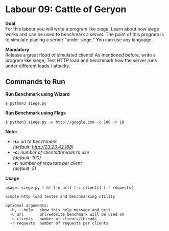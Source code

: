 # Labour 09: Cattle of Geryon
**Goal**  
For this labour you will write a program like siege. Learn about how siege works and can be used to benchmark a server. The point of this program is to simulate placing a server "under siege." You can use any language.

**Mandatory**  
Release a great flood of simulated clients! As mentioned before, write a program like siege, Test HTTP load and benchmark how the server runs under different loads / attacks.

## **Commands to Run**   
**Run Benchmark using Wizard**
```
$ python3 siege.py
```
**Run Benchmark using Flags**
```
$ python3 siege.py -u http://google.com -c 100 -r 10
```
**Note:**
- **-u:** *url to benchmark*   
    *(default: http://23.23.42.188)*
- **-c:** *number of clients/threads to use*  
    *(default: 100)*
- **-r:** *number of requests per client*  
    *(default: 5)*  

**Usage**
```
usage: siege.py [-h] [-u url] [-c clients] [-r requests]

Simple http load tester and benchmarking utility

optional arguments:
  -h, --help   show this help message and exit
  -u url       url/website benchmark will be used on
  -c clients   number of clients/threads
  -r requests  number of requests per clients
```